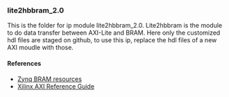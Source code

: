 ### lite2hbbram_2.0

This is the folder for ip module lite2hbbram_2.0.
Lite2hbbram is the module to do data transfer between AXI-Lite and BRAM.
Here only the customized hdl files are staged on github, to use this ip, replace the hdl files of a new AXI moudle with those.

#### References
 - [Zynq BRAM resources](https://www.xilinx.com/support/documentation/user_guides/ug473_7Series_Memory_Resources.pdf)
 - [Xilinx AXI Reference Guide](https://www.xilinx.com/support/documentation/ip_documentation/ug761_axi_reference_guide.pdf)
